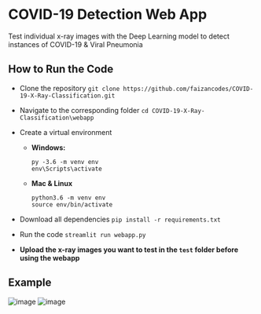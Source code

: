 # COVID-19 Detection Web App

Test individual x-ray images with the Deep Learning model to detect instances of COVID-19 & Viral Pneumonia

## How to Run the Code

  - Clone the repository `git clone https://github.com/faizancodes/COVID-19-X-Ray-Classification.git`
  
  - Navigate to the corresponding folder `cd COVID-19-X-Ray-Classification\webapp`
  
  - Create a virtual environment
  
       - **Windows:**
            ```
            py -3.6 -m venv env
            env\Scripts\activate
            ```
       - **Mac & Linux**
            ```
            python3.6 -m venv env
            source env/bin/activate
            ```   
            
  - Download all dependencies `pip install -r requirements.txt` 
  
  - Run the code `streamlit run webapp.py`

  - **Upload the x-ray images you want to test in the `test` folder before using the webapp**

## Example

![image](https://user-images.githubusercontent.com/43652410/107605958-a3df8000-6c02-11eb-9194-96f8c40be761.png) ![image](https://user-images.githubusercontent.com/43652410/107605985-b48ff600-6c02-11eb-9243-1c91f9aad051.png)
